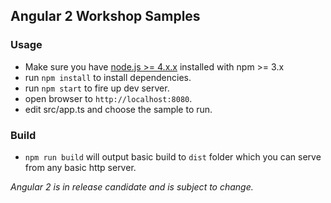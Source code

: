 ## Angular 2 Workshop Samples

### Usage
- Make sure you have [node.js >= 4.x.x](https://nodejs.org/) installed with npm >= 3.x
- run `npm install` to install dependencies.
- run `npm start` to fire up dev server.
- open browser to `http://localhost:8080`.
- edit src/app.ts and choose the sample to run.

### Build
- `npm run build` will output basic build to `dist` folder which
you can serve from any basic http server.

*Angular 2 is in release candidate  and is subject to change.*
